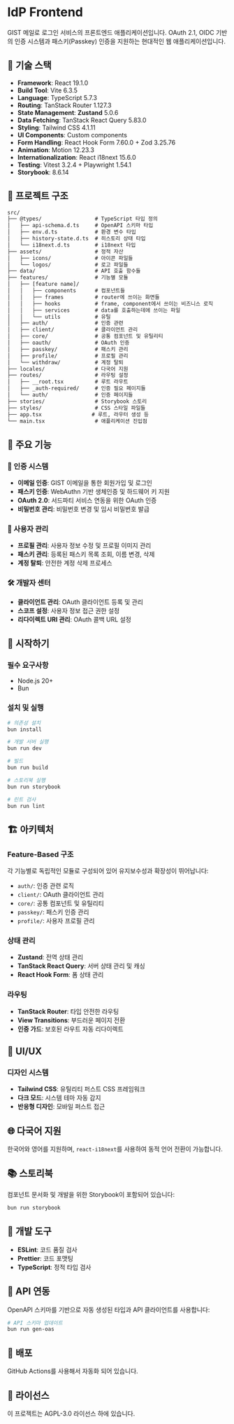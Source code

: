 # IdP Frontend

GIST 메일로 로그인 서비스의 프론트엔드 애플리케이션입니다. OAuth 2.1, OIDC 기반의 인증 시스템과 패스키(Passkey) 인증을 지원하는 현대적인 웹 애플리케이션입니다.

## 🚀 기술 스택

- **Framework**: React 19.1.0
- **Build Tool**: Vite 6.3.5
- **Language**: TypeScript 5.7.3
- **Routing**: TanStack Router 1.127.3
- **State Management**: **Zustand** 5.0.6
- **Data Fetching**: TanStack React Query 5.83.0
- **Styling**: Tailwind CSS 4.1.11
- **UI Components**: Custom components
- **Form Handling**: React Hook Form 7.60.0 + Zod 3.25.76
- **Animation**: Motion 12.23.3
- **Internationalization**: React i18next 15.6.0
- **Testing**: Vitest 3.2.4 + Playwright 1.54.1
- **Storybook**: 8.6.14

## 📁 프로젝트 구조

```txt
src/
├── @types/                 # TypeScript 타입 정의
│   ├── api-schema.d.ts     # OpenAPI 스키마 타입
│   ├── env.d.ts            # 환경 변수 타입
│   ├── history-state.d.ts  # 히스토리 상태 타입
│   └── i18next.d.ts        # i18next 타입
├── assets/                 # 정적 자산
│   ├── icons/              # 아이콘 파일들
│   └── logos/              # 로고 파일들
├── data/                   # API 호출 함수들
├── features/               # 기능별 모듈
│   ├── [feature name]/
│   │   ├── components      # 컴포넌트들
│   │   ├── frames          # router에 쓰이는 화면들
│   │   ├── hooks           # frame, component에서 쓰이는 비즈니스 로직
│   │   ├── services        # data를 호출하는데에 쓰이는 파일
│   │   └── utils           # 유틸
│   ├── auth/               # 인증 관련
│   ├── client/             # 클라이언트 관리
│   ├── core/               # 공통 컴포넌트 및 유틸리티
│   ├── oauth/              # OAuth 인증
│   ├── passkey/            # 패스키 관리
│   ├── profile/            # 프로필 관리
│   └── withdraw/           # 계정 탈퇴
├── locales/                # 다국어 지원
├── routes/                 # 라우팅 설정
│   ├── __root.tsx          # 루트 라우트
│   ├── _auth-required/     # 인증 필요 페이지들
│   └── auth/               # 인증 페이지들
├── stories/                # Storybook 스토리
├── styles/                 # CSS 스타일 파일들
├── app.tsx                # 루트, 라우터 생성 등
└── main.tsx                # 애플리케이션 진입점
```

## 🎯 주요 기능

### 🔐 인증 시스템

- **이메일 인증**: GIST 이메일을 통한 회원가입 및 로그인
- **패스키 인증**: WebAuthn 기반 생체인증 및 하드웨어 키 지원
- **OAuth 2.0**: 서드파티 서비스 연동을 위한 OAuth 인증
- **비밀번호 관리**: 비밀번호 변경 및 임시 비밀번호 발급

### 👤 사용자 관리

- **프로필 관리**: 사용자 정보 수정 및 프로필 이미지 관리
- **패스키 관리**: 등록된 패스키 목록 조회, 이름 변경, 삭제
- **계정 탈퇴**: 안전한 계정 삭제 프로세스

### 🛠️ 개발자 센터

- **클라이언트 관리**: OAuth 클라이언트 등록 및 관리
- **스코프 설정**: 사용자 정보 접근 권한 설정
- **리다이렉트 URI 관리**: OAuth 콜백 URL 설정

## 🚀 시작하기

### 필수 요구사항

- Node.js 20+
- Bun

### 설치 및 실행

```bash
# 의존성 설치
bun install

# 개발 서버 실행
bun run dev

# 빌드
bun run build

# 스토리북 실행
bun run storybook

# 린트 검사
bun run lint
```

## 🏗️ 아키텍처

### Feature-Based 구조

각 기능별로 독립적인 모듈로 구성되어 있어 유지보수성과 확장성이 뛰어납니다:

- `auth/`: 인증 관련 로직
- `client/`: OAuth 클라이언트 관리
- `core/`: 공통 컴포넌트 및 유틸리티
- `passkey/`: 패스키 인증 관리
- `profile/`: 사용자 프로필 관리

### 상태 관리

- **Zustand**: 전역 상태 관리
- **TanStack React Query**: 서버 상태 관리 및 캐싱
- **React Hook Form**: 폼 상태 관리

### 라우팅

- **TanStack Router**: 타입 안전한 라우팅
- **View Transitions**: 부드러운 페이지 전환
- **인증 가드**: 보호된 라우트 자동 리다이렉트

## 🎨 UI/UX

### 디자인 시스템

- **Tailwind CSS**: 유틸리티 퍼스트 CSS 프레임워크
- **다크 모드**: 시스템 테마 자동 감지
- **반응형 디자인**: 모바일 퍼스트 접근

## 🌐 다국어 지원

한국어와 영어를 지원하며, `react-i18next`를 사용하여 동적 언어 전환이 가능합니다.

## 📚 스토리북

컴포넌트 문서화 및 개발을 위한 Storybook이 포함되어 있습니다:

```bash
bun run storybook
```

## 🔧 개발 도구

- **ESLint**: 코드 품질 검사
- **Prettier**: 코드 포맷팅
- **TypeScript**: 정적 타입 검사

## 📝 API 연동

OpenAPI 스키마를 기반으로 자동 생성된 타입과 API 클라이언트를 사용합니다:

```bash
# API 스키마 업데이트
bun run gen-oas
```

## 🚀 배포

GitHub Actions를 사용해서 자동화 되어 있습니다.

## 📄 라이선스

이 프로젝트는 AGPL-3.0 라이선스 하에 있습니다.
